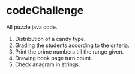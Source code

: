 # codeChallenge
All puzzle java code.
1. Distribution of a candy type.
2. Grading the students according to the criteria.
3. Print the prime numbers till the range given.
4. Drawing book page turn count.
5. Check anagram in strings.
